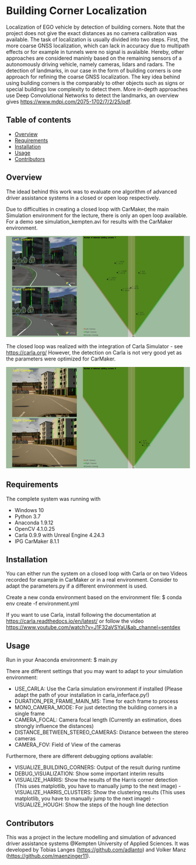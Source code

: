 # Building Corner Localization
Localization of EGO vehicle by detection of building corners. Note that the project does not give the exact distances as no camera calibration was available.
The task of localization is usually divided into two steps. First, the more coarse GNSS localization, which can lack in accuracy due to multipath effects or for example in tunnels were no signal is avalaible. Hereby, other approaches are considered maninly based on the remaining sensors of a autonomously driving vehicle, namely cameras, lidars and radars. The detection of landmarks, in our case in the form of building corners is one approach for refining the coarse GNSS localization. The key idea behind using building corners is the comparably to other objects such as signs or special buildings low complexity to detect them. More in-depth approaches use Deep Convolutional Networks to detect the landmarks, an overview gives https://www.mdpi.com/2075-1702/7/2/25/pdf. 

## Table of contents
* [Overview](#Overview)
* [Requirements](#Requirements)
* [Installation](#Installation)
* [Usage](#Usage)
* [Contributors](#Contributors)


## Overview
The idead behind this work was to evaluate one algorithm of advanced driver assistance systems in a closed or open loop respectively. 

Due to difficulties in creating a closed loop with CarMaker, the main Simulation environment for the lecture, there is only an open loop available. 
For a demo see simulation_kempten.avi for results with the CarMaker environment.

[![Demonstration Video on a CarMaker model of the City of Kempten, Germany](https://github.com/adlanto/building_corner_localization/blob/master/images/sample_image.PNG)](https://github.com/adlanto/building_corner_localization/blob/master/simulation_kempten.avi)

The closed loop was realized with the integration of Carla Simulator - see https://carla.org/
However, the detection on Carla is not very good yet as the parameters were optimized for CarMaker.

![Sample image in the Carla environment.](https://github.com/adlanto/building_corner_localization/blob/master/images/sample_image_carla.jpg)


## Requirements
The complete system was running with
- Windows 10
- Python 3.7
- Anaconda 1.9.12
- OpenCV 4.1.0.25
- Carla 0.9.9 with Unreal Engine 4.24.3
- IPG CarMaker 8.1.1


## Installation
You can either run the system on a closed loop with Carla or on two Videos recorded for example in CarMaker or in a real environment. Consider to adapt the parameters.py if a different environment is used. 

Create a new conda environment based on the environment file:
$ conda env create -f environment.yml

If you want to use Carla, install following the documentation at https://carla.readthedocs.io/en/latest/ or follow the video https://www.youtube.com/watch?v=J1F32aVSYaU&ab_channel=sentdex


## Usage

Run in your Anaconda environment:
$ main.py

There are different settings that you may want to adapt to your simulation environment:
- USE_CARLA: Use the Carla simulation environment if installed (Please adapt the path of your installation in carla_inferface.py!)
- DURATION_PER_FRAME_MAIN_MS: Time for each frame to process
- MONO_CAMERA_MODE: For just detecting the building corners in a single frame
- CAMERA_FOCAL: Camera focal length (Currently an estimation, does strongly influence the distances)
- DISTANCE_BETWEEN_STEREO_CAMERAS: Distance between the stereo cameras
- CAMERA_FOV: Field of View of the cameras

Furthermore, there are different debugging options available:
- VISUALIZE_BUILDING_CORNERS: Output of the result during runtime
- DEBUG_VISUALIZATION: Show some important interim results
- VISUALIZE_HARRIS: Show the results of the Harris corner detection (This uses matplotlib, you have to manually jump to the next image)
-VISUALIZE_HARRIS_CLUSTERS: Show the clustering results (This uses matplotlib, you have to manually jump to the next image)
-VISUALIZE_HOUGH: Show the steps of the hough line detection


## Contributors
This was a project in the lecture modelling and simulation of advanced driver assistance systems @Kempten University of Applied Sciences.
It was developed by Tobias Langes (https://github.com/adlanto) and Volker Manz (https://github.com/maenzinger11).
